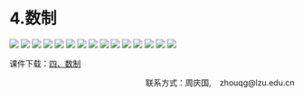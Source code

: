 # 4.数制

![](/assets/p90.png)
![](/assets/p91.png)
![](/assets/p92.png)
![](/assets/p93.png)
![](/assets/p94.png)
![](/assets/p95.png)
![](/assets/p96.png)
![](/assets/p97.png)
![](/assets/p98.png)
![](/assets/p99.png)
![](/assets/p100.png)
![](/assets/p101.png)
![](/assets/p102.png)
![](/assets/p103.png)
![](/assets/p104.png)

课件下载：[四、数制](https://github.com/kinggolzu/Introduction-to-Computer/blob/master/courseware/7.数制.pptx?raw=true)
<p style="text-align: right;">联系方式：周庆国,<img src="/assets/biaozhi.png" style="width: 15px;height: 15px;">zhouqg@lzu.edu.cn<p>

